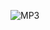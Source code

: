 ![MP3](https://user-images.githubusercontent.com/98769359/154832681-1927219d-5a09-4b34-89af-ff23688ffcf8.png)
